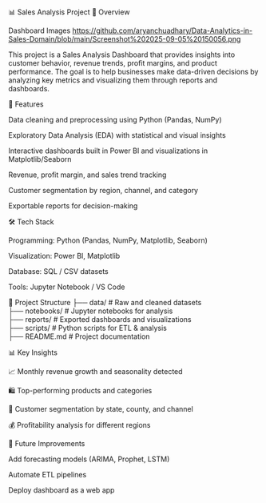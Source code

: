 📊 Sales Analysis Project
📌 Overview

Dashboard Images 
https://github.com/aryanchuadhary/Data-Analytics-in-Sales-Domain/blob/main/Screenshot%202025-09-05%20150056.png




This project is a Sales Analysis Dashboard that provides insights into customer behavior, revenue trends, profit margins, and product performance.
The goal is to help businesses make data-driven decisions by analyzing key metrics and visualizing them through reports and dashboards.

🚀 Features

Data cleaning and preprocessing using Python (Pandas, NumPy)

Exploratory Data Analysis (EDA) with statistical and visual insights

Interactive dashboards built in Power BI and visualizations in Matplotlib/Seaborn

Revenue, profit margin, and sales trend tracking

Customer segmentation by region, channel, and category

Exportable reports for decision-making

🛠️ Tech Stack

Programming: Python (Pandas, NumPy, Matplotlib, Seaborn)

Visualization: Power BI, Matplotlib

Database: SQL / CSV datasets

Tools: Jupyter Notebook / VS Code

📂 Project Structure
├── data/                 # Raw and cleaned datasets  
├── notebooks/            # Jupyter notebooks for analysis  
├── reports/              # Exported dashboards and visualizations  
├── scripts/              # Python scripts for ETL & analysis  
├── README.md             # Project documentation  

📊 Key Insights

📈 Monthly revenue growth and seasonality detected

🛍️ Top-performing products and categories

👥 Customer segmentation by state, county, and channel

💰 Profitability analysis for different regions

📌 Future Improvements

Add forecasting models (ARIMA, Prophet, LSTM)

Automate ETL pipelines

Deploy dashboard as a web app
